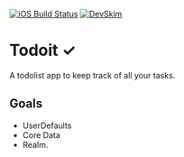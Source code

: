 [![iOS Build Status](https://github.com/lukeswitz/bootcamp_Todoit/actions/workflows/ios.yml/badge.svg)](https://github.com/lukeswitz/bootcamp_Todoit/actions/workflows/ios.yml) [![DevSkim](https://github.com/lukeswitz/bootcamp_Todoit/actions/workflows/devskim.yml/badge.svg)](https://github.com/lukeswitz/bootcamp_Todoit/actions/workflows/devskim.yml)

# Todoit ✓
A todolist app to keep track of all your tasks.

## Goals
- UserDefaults
- Core Data
- Realm.

